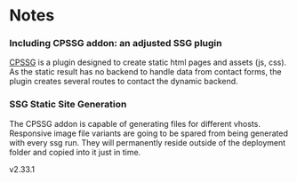 # Notes

### Including CPSSG addon: an adjusted SSG plugin

[CPSSG](https://gitlab.uscreen.net/uscreen/statamic-addons/cpssg) is a plugin designed to create static html pages and assets (js, css). As the static result has no backend to handle data from contact forms, the plugin creates several routes to contact the dynamic backend.
### SSG Static Site Generation

The CPSSG addon is capable of generating files for different vhosts.
Responsive image file variants are going to be spared from being generated with every ssg run. They will permanently reside outside of the deployment folder and copied into it just in time.

v2.33.1